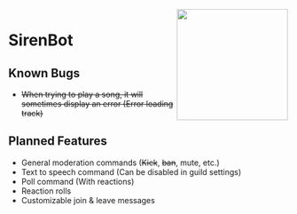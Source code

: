 <img align="right" src="https://i.imgur.com/S3WqUcR.png" height="200" width="200">

# SirenBot

## Known Bugs

* ~~When trying to play a song, it will sometimes display an error (Error loading track)~~

## Planned Features

* General moderation commands (~~Kick~~, ~~ban~~, mute, etc.)
* Text to speech command (Can be disabled in guild settings)
* Poll command (With reactions)
* Reaction rolls
* Customizable join & leave messages